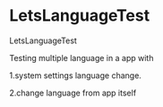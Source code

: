 # LetsLanguageTest
LetsLanguageTest 


Testing multiple language in a app with 

1.system settings language change.

2.change language from app itself
